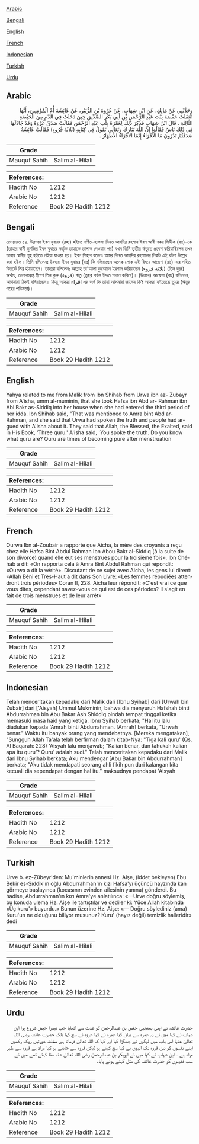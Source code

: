 [Arabic](#arabic)

[Bengali](#bengali)

[English](#english)

[French](#french)

[Indonesian](#indonesian)

[Turkish](#turkish)

[Urdu](#urdu)

## Arabic


<div dir="rtl" lang="ar" style={{fontSize:'larger',backgroundColor:'#f8f9fa',padding:20}}>
وَحَدَّثَنِي عَنْ مَالِكٍ، عَنِ ابْنِ شِهَابٍ، عَنْ عُرْوَةَ بْنِ الزُّبَيْرِ، عَنْ عَائِشَةَ أُمِّ الْمُؤْمِنِينَ، أَنَّهَا انْتَقَلَتْ حَفْصَةَ بِنْتَ عَبْدِ الرَّحْمَنِ بْنِ أَبِي بَكْرٍ الصِّدِّيقِ حِينَ دَخَلَتْ فِي الدَّمِ مِنَ الْحَيْضَةِ الثَّالِثَةِ ‏.‏ قَالَ ابْنُ شِهَابٍ فَذُكِرَ ذَلِكَ لِعَمْرَةَ بِنْتِ عَبْدِ الرَّحْمَنِ فَقَالَتْ صَدَقَ عُرْوَةُ وَقَدْ جَادَلَهَا فِي ذَلِكَ نَاسٌ فَقَالُوا إِنَّ اللَّهَ تَبَارَكَ وَتَعَالَى يَقُولُ فِي كِتَابِهِ ‏(‏ثَلاَثَةَ قُرُوءٍ‏)‏ فَقَالَتْ عَائِشَةُ صَدَقْتُمْ تَدْرُونَ مَا الأَقْرَاءُ إِنَّمَا الأَقْرَاءُ الأَطْهَارُ ‏.‏
</div>
<div style={{backgroundColor:'#f8f9fa',padding:20, marginBottom: 10}}><table> <thead> <tr> <th>Grade</th> <th></th> </tr> </thead> <tbody> <tr><td>Mauquf Sahih</td><td>Salim al-Hilali</td></tr></tbody></table><table> <thead> <tr> <th>References:</th> <th></th> </tr> </thead> <tbody><tr><td>Hadith No</td><td>1212</td></tr><tr><td>Arabic No</td><td>1212</td></tr><tr><td>Reference</td><td>Book 29 Hadith 1212</td></tr></tbody></table></div>

## Bengali


<div dir="ltr" lang="bn" style={{fontSize:'larger',backgroundColor:'#f8f9fa',padding:20}}>
রেওয়ায়ত ৫৪. উরওয়া ইবন যুবায়র (রহঃ) হইতে বর্ণিত-হাফসা বিনত আবদির রহমান ইবন আবী বকর সিদ্দীক (রাঃ)-কে (তাহার স্বামী মুনজির ইবন যুবায়র কর্তৃক তাহাকে তালাক দেওয়ার পর) যখন তিনি তৃতীয় ঋতুতে প্রবেশ করিয়াছিলেন তখন তাহার স্বামীর গৃহ হইতে লইয়া যাওয়া হয়। ইবন শিহাব বলেনঃ আমর বিনত আবদির রহমানের নিকট এই ঘটনা উল্লেখ করা হইল। তিনি বলিলেনঃ উরওয়া ইবন যুবায়র (রাঃ) কি বলিয়াছেন অনেক লোক এই বিষয়ে আয়েশা (রাঃ)-এর সহিত বিতর্কে লিপ্ত হইয়াছেন। তাহারা বলিলেনঃ আল্লাহ তা'আলা কুরআনে ইরশাদ করিয়াছেন (ثلاثة قروء) (তিন কুরু) অর্থাৎ, তালাকপ্রাপ্ত স্ত্রীগণ তিন কুরু (قروء) ঋতু (তুহর পর্যন্ত ইদ্দত পালন করিবে)। (উত্তরে) আয়েশা (রাঃ) বলিলেন, আপনারা ঠিকই বলিয়াছেন। কিন্তু আকরা اقراء এর অর্থ কি তাহা আপনারা জানেন কি? আকরা হইতেছে তুহর (ঋতুর পরের পবিত্রতা)।
</div>
<div style={{backgroundColor:'#f8f9fa',padding:20, marginBottom: 10}}><table> <thead> <tr> <th>Grade</th> <th></th> </tr> </thead> <tbody> <tr><td>Mauquf Sahih</td><td>Salim al-Hilali</td></tr></tbody></table><table> <thead> <tr> <th>References:</th> <th></th> </tr> </thead> <tbody><tr><td>Hadith No</td><td>1212</td></tr><tr><td>Arabic No</td><td>1212</td></tr><tr><td>Reference</td><td>Book 29 Hadith 1212</td></tr></tbody></table></div>

## English


<div dir="ltr" lang="en" style={{fontSize:'larger',backgroundColor:'#f8f9fa',padding:20}}>
Yahya related to me from Malik from Ibn Shihab from Urwa ibn az- Zubayr from A'isha, umm al-muminin, that she took Hafsa ibn Abd ar- Rahman ibn Abi Bakr as-Siddiq into her house when she had entered the third period of her idda. Ibn Shihab said, "That was mentioned to Amra bint Abd ar-Rahman, and she said that Urwa had spoken the truth and people had argued with A'isha about it. They said that Allah, the Blessed, the Exalted, said in His Book, 'Three quru.' A'isha said, 'You spoke the truth. Do you know what quru are? Quru are times of becoming pure after menstruation
</div>
<div style={{backgroundColor:'#f8f9fa',padding:20, marginBottom: 10}}><table> <thead> <tr> <th>Grade</th> <th></th> </tr> </thead> <tbody> <tr><td>Mauquf Sahih</td><td>Salim al-Hilali</td></tr></tbody></table><table> <thead> <tr> <th>References:</th> <th></th> </tr> </thead> <tbody><tr><td>Hadith No</td><td>1212</td></tr><tr><td>Arabic No</td><td>1212</td></tr><tr><td>Reference</td><td>Book 29 Hadith 1212</td></tr></tbody></table></div>

## French


<div dir="ltr" lang="fr" style={{fontSize:'larger',backgroundColor:'#f8f9fa',padding:20}}>
Ourwa Ibn al-Zoubair a rapporté que Aicha, la mère des croyants a reçu chez elle Hafsa Bint Abdul Rahman Ibn Abou Bakr al-Siddiq (à la suite de son divorce) quand elle eut ses menstrues pour la troisième fois». Ibn Chéhab a dit: «On rapporta cela à Amra Bint Abdul Rahman qui répondit: «Ourwa a dit la vérité». Discutant de ce sujet avec Aicha, les gens lui dirent: «Allah Béni et Très-Haut a dit dans Son Livre: «Les femmes répudiées attendront trois périodes» Coran II, 228. Aicha leur répondit: «C'est vrai ce que vous dites, cependant savez-vous ce qui est de ces périodes? Il s'agit en fait de trois menstrues et de leur arrêt»
</div>
<div style={{backgroundColor:'#f8f9fa',padding:20, marginBottom: 10}}><table> <thead> <tr> <th>Grade</th> <th></th> </tr> </thead> <tbody> <tr><td>Mauquf Sahih</td><td>Salim al-Hilali</td></tr></tbody></table><table> <thead> <tr> <th>References:</th> <th></th> </tr> </thead> <tbody><tr><td>Hadith No</td><td>1212</td></tr><tr><td>Arabic No</td><td>1212</td></tr><tr><td>Reference</td><td>Book 29 Hadith 1212</td></tr></tbody></table></div>

## Indonesian


<div dir="ltr" lang="id" style={{fontSize:'larger',backgroundColor:'#f8f9fa',padding:20}}>
Telah menceritakan kepadaku dari Malik dari [Ibnu Syihab] dari [Urwah bin Zubair] dari ['Aisyah] Ummul Mukminin, bahwa dia menyuruh Hafshah binti Abdurrahman bin Abu Bakar Ash Shiddiq pindah tempat tinggal ketika memasuki masa haid yang ketiga. Ibnu Syihab berkata; "Hal itu lalu diadukan kepada 'Amrah binti Abdurrahman. [Amrah] berkata, "Urwah benar." Waktu itu banyak orang yang mendebatnya. [Mereka mengatakan], "Sungguh Allah Ta'ala telah berfirman dalam kitab-Nya: "Tiga kali quru' (Qs. Al Baqarah: 228) 'Aisyah lalu menjawab; "Kalian benar, dan tahukah kalian apa itu quru'? Quru' adalah suci." Telah menceritakan kepadaku dari Malik dari Ibnu Syihab berkata; Aku mendengar [Abu Bakar bin Abdurrahman] berkata; "Aku tidak mendapati seorang ahli fikih pun dari kalangan kita kecuali dia sependapat dengan hal itu." maksudnya pendapat 'Aisyah
</div>
<div style={{backgroundColor:'#f8f9fa',padding:20, marginBottom: 10}}><table> <thead> <tr> <th>Grade</th> <th></th> </tr> </thead> <tbody> <tr><td>Mauquf Sahih</td><td>Salim al-Hilali</td></tr></tbody></table><table> <thead> <tr> <th>References:</th> <th></th> </tr> </thead> <tbody><tr><td>Hadith No</td><td>1212</td></tr><tr><td>Arabic No</td><td>1212</td></tr><tr><td>Reference</td><td>Book 29 Hadith 1212</td></tr></tbody></table></div>

## Turkish


<div dir="ltr" lang="tr" style={{fontSize:'larger',backgroundColor:'#f8f9fa',padding:20}}>
Urve b. ez-Zübeyr'den: Mu'minlerin annesi Hz. Aişe, (iddet bekleyen) Ebu Bekir es-Sıddîk'ın oğlu Abdurrahman'ın kızı Hafsa'yı üçüncü hayzında kan görmeye başlayınca (kocasının evinden ailesinin yanına) gönderdi. Bu hadise, Abdurrahman'ın kızı Amre'ye anlatılınca: «—Urve doğru söylemiş, bu konuda ulema Hz. Aişe ile tartıştılar ve dediler ki: Yüce Allah kitabında «Üç kuru'» buyurdu.» Bunun üzerine Hz. Aişe: «— Doğru söylediniz (ama) Kuru'un ne olduğunu biliyor musunuz? Kuru' (hayız değil) temizlik halleridir» dedi
</div>
<div style={{backgroundColor:'#f8f9fa',padding:20, marginBottom: 10}}><table> <thead> <tr> <th>Grade</th> <th></th> </tr> </thead> <tbody> <tr><td>Mauquf Sahih</td><td>Salim al-Hilali</td></tr></tbody></table><table> <thead> <tr> <th>References:</th> <th></th> </tr> </thead> <tbody><tr><td>Hadith No</td><td>1212</td></tr><tr><td>Arabic No</td><td>1212</td></tr><tr><td>Reference</td><td>Book 29 Hadith 1212</td></tr></tbody></table></div>

## Urdu


<div dir="rtl" lang="ur" style={{fontSize:'larger',backgroundColor:'#f8f9fa',padding:20}}>
حضرت عائشہ نے اپنی بھتجیی حفص بن عبدالرحمن کو عدت سے اٹھایا جب تیسرا حیض شروع ہوا ابن شہاب نے کہا میں نے یہ عمرہ سے بیان کیا عمرہ نے کہا عروہ نے سچ کہا بلکہ حضرت عائشہ رضی اللہ تعالیٰ عنہا اس باب میں لوگوں نے جھگڑا کیا اور کہا کہ اللہ تعالیٰ فرماتا ہے مطلقہ عورتیں روک رکھیں اپنے نفسوں کو تین قروء تک انہوں نے کہا سچ کہتے ہو لیکن قروء سے جانتے ہو کیا مراد ہے قروء سے طہر مراد ہے ۔ ابن شہاب نے کہا میں نے ابوبکر بن عبدالرحمن رضی اللہ تعالیٰ عنہ سنا کہتے تھے میں نے سب فقیہوں کو حضرت عائشہ کی مثل کہتے ہوئے پایا۔
</div>
<div style={{backgroundColor:'#f8f9fa',padding:20, marginBottom: 10}}><table> <thead> <tr> <th>Grade</th> <th></th> </tr> </thead> <tbody> <tr><td>Mauquf Sahih</td><td>Salim al-Hilali</td></tr></tbody></table><table> <thead> <tr> <th>References:</th> <th></th> </tr> </thead> <tbody><tr><td>Hadith No</td><td>1212</td></tr><tr><td>Arabic No</td><td>1212</td></tr><tr><td>Reference</td><td>Book 29 Hadith 1212</td></tr></tbody></table></div>